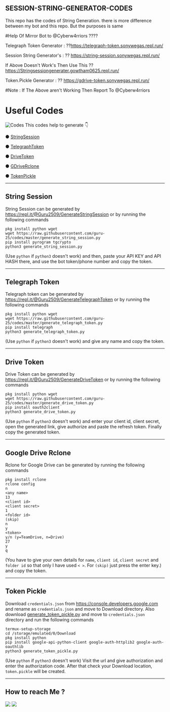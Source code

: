 ## SESSION-STRING-GENERATOR-CODES
This repo has the codes of String Generation. there is more difference between my bot and this repo. But the purposes is same

#Help Of Mirror Bot to @Cyberw4rriors ????

Telegraph Token Generator : 
??https://telegraph-token.sonywegas.repl.run/

Session String Generator's : 
?? https://string-session.sonywegas.repl.run/

If Above Doesn't Work's Then Use This ??
https://Stringsessiongenerater.gowtham0625.repl.run/

Token.Pickle Generator : 
?? https://gdrive-token.sonywegas.repl.run/


#Note : If The Above aren't Working Then Report To @Cyberw4rriors
# Useful Codes
![Codes](https://i.imgur.com/LEe0slG.jpg)
This codes help to generate 👇

● [StringSession](https://github.com/Guru-25/Codes#string-session)

● [TelegraphToken](https://github.com/Guru-25/Codes#telegraph-token)

● [DriveToken](https://github.com/Guru-25/Codes#drive-token)

● [GDriveRclone](https://github.com/Guru-25/Codes#google-drive-rclone)

● [TokenPickle](https://github.com/Guru-25/Codes#token-pickle)

-----

## String Session
String Session can be generated by https://repl.it/@Guru2509/GenerateStringSession or by running the following commands
```
pkg install python wget
wget https://raw.githubusercontent.com/guru-25/codes/master/generate_string_session.py
pip install pyrogram tgcrypto
python3 generate_string_session.py
```
(Use `python` if `python3` doesn't work) and then, paste your API KEY and API HASH there, and use the bot token/phone number and copy the token.

-----

## Telegraph Token
Telegraph token can be generated by https://repl.it/@Guru2509/GenerateTelegraphToken or by running the following commands
```
pkg install python wget
wget https://raw.githubusercontent.com/guru-25/codes/master/generate_telegraph_token.py
pip install telegraph
python3 generate_telegraph_token.py
```
(Use `python` if `python3` doesn't work) and give any name and copy the token.

-----

## Drive Token
Drive Token can be generated by https://repl.it/@Guru2509/GenerateDriveToken or by running the following commands
```
pkg install python wget
wget https://raw.githubusercontent.com/guru-25/codes/master/generate_drive_token.py
pip install oauth2client
python3 generate_drive_token.py
```
(Use `python` if `python3` doesn't work) and enter your client id, client secret, open the generated link, give authorize and paste the refresh token. Finally copy the generated token.

-----

## Google Drive Rclone
Rclone for Google Drive can be generated by running the following commands
```
pkg install rclone
rclone config
n
<any name>
13
<client id>
<client secret>
1
<folder id>
(skip)
n
y
<token>
y/n (y=TeamDrive, n=Drive)
27
y
q
```
(You have to give your own details for `name`, `client id`, `client secret` and `folder id` so that only I have used `< >`.
For `(skip)` just press the enter key.) and copy the token.

-----

## Token Pickle
Download `credentials.json` from https://console.developers.google.com and rename as `credentials.json` and move to Download directory. Also download [generate_token_pickle.py](https://raw.githubusercontent.com/Guru-25/Codes/master/generate_token_pickle.py) and move to `credentials.json` directory and run the following commands 
```
termux-setup-storage
cd /storage/emulated/0/Download
pkg install python
pip install google-api-python-client google-auth-httplib2 google-auth-oauthlib
python3 generate_token_pickle.py
```
(Use `python` if `python3` doesn't work) Visit the url and give authorization and enter the authorization code. After that check your Download location, `token.pickle` will be created.

-----

## How to reach Me ?
<a href="https://telegram.dog/cyberw4rriors"><img src="https://img.shields.io/badge/Join-Telegram%20Channel-red.svg?logo=Telegram"></a>
<a href="https://telegram.dog/Cyberw4rriors"><img src="https://img.shields.io/badge/Join-Telegram%20Group-blue.svg?logo=telegram"></a>
